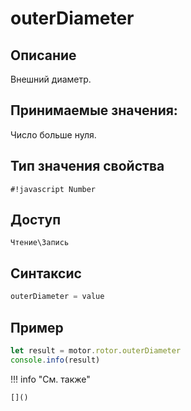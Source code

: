 # outerDiameter

## Описание
Внешний диаметр.

## Принимаемые значения:
Число больше нуля.

## Тип значения свойства
`#!javascript Number`

## Доступ
`Чтение\Запись`

## Синтаксис
```javascript
outerDiameter = value
```

## Пример
```javascript linenums="1"
let result = motor.rotor.outerDiameter
console.info(result)
```

!!! info "См. также"

    []()

